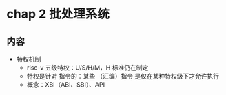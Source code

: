 # chap 2 批处理系统

## 内容

- 特权机制
  - risc-v 五级特权：U/S/H/M，H 标准仍在制定
  - 特权是针对 指令的：某些 （汇编）指令 是仅在某种特权级下才允许执行
  - 概念：XBI（ABI、SBI）、API
